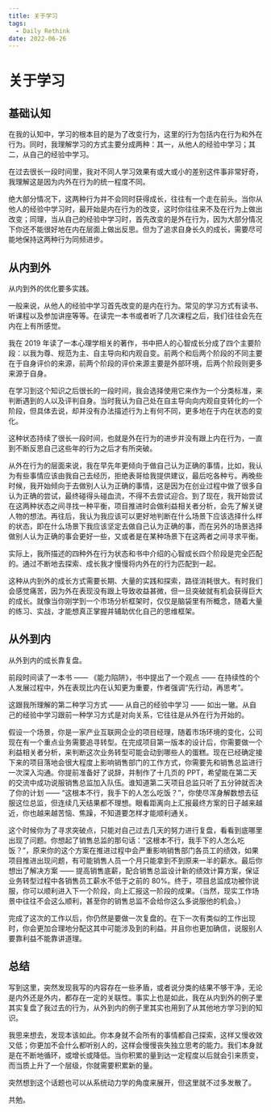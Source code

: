 ```yaml
---
title: 关于学习
tags:
  - Daily Rethink
date: 2022-06-26
---
```


# 关于学习

## 基础认知

在我的认知中，学习的根本目的是为了改变行为，这里的行为包括内在行为和外在行为。同时，我理解学习的方式主要分成两种：其一，从他人的经验中学习；其二，从自己的经验中学习。

在过去很长一段时间里，我对不同人学习效果有或大或小的差别这件事非常好奇，我理解这是因为内外在行为的统一程度不同。

绝大部分情况下，这两种行为并不会同时获得成长，往往有一个走在前头。当你从他人的经验中学习时，最开始是内在行为的改变，这时你往往来不及在行为上做出改变；同理，当从自己的经验中学习时，首先改变的是外在行为，因为大部分情况下你还不能很好地在内在层面上做出反思。但为了追求自身长久的成长，需要尽可能地保持这两种行为同频进步。

## 从内到外

从内到外的优化要多实践。

一般来说，从他人的经验中学习首先改变的是内在行为。常见的学习方式有读书、听课程以及参加讲座等等。在读完一本书或者听了几次课程之后，我们往往会先在内在上有所感觉。

我在 2019 年读了一本心理学相关的著作，书中把人的心智成长分成了四个主要阶段：以我为尊、规范为主、自主导向和内观自变。前两个和后两个阶段的不同主要在于自身评价的来源，前两个阶段的评价来源主要是外部环境，后两个阶段则更多来源于自身。

在学习到这个知识之后很长的一段时间，我会选择使用它来作为一个分类标准，来判断遇到的人以及评判自身。当时我认为自己处在自主导向向内观自变转化的一个阶段，但具体去说，却并没有办法描述行为上有何不同，更多地在于内在状态的变化。

这种状态持续了很长一段时间，也就是外在行为的进步并没有跟上内在行为，一直到不断反思自己这些年的行为之后才有所突破。

从外在行为的层面来说，我在早先年更倾向于做自己认为正确的事情，比如，我认为有些事情应该由我自己去经历，拒绝表哥给我提供建议，最后吃各种亏。再晚些时候，我开始倾向于去做别人认为正确的事情，这是因为在创业过程中做了很多自认为正确的尝试，最终碰得头碰血流，不得不去尝试迎合。到了现在，我开始尝试在这两种状态之间寻找一种平衡，项目推进时会做利益相关者分析，会先了解关键人物的想法。再往后，我认为我应该可以更好地判断在什么场景下应该选择什么样的状态，即在什么场景下我应该坚定去做自己认为正确的事，而在另外的场景选择做别人认为正确的事会更好一些，又或者是在某种场景下在这两者之间寻求平衡。

实际上，我所描述的四种外在行为状态和书中介绍的心智成长四个阶段是完全匹配的。通过不断地去探索、成长我才慢慢将内外在的行为匹配到一起。

这种从内到外的成长方式需要长期、大量的实践和探索，路径消耗很大。有时我们会感觉痛苦，因为外在表现没有跟上导致收益甚微，但一旦突破就有机会获得巨大的成长。就像当你刚学到一个市场分析框架时，仅仅是脑袋里有所概念，随着大量的练习、实战，才能想真正掌握并辅助优化自己的思维框架。

## 从外到内

从外到内的成长靠复盘。

前段时间读了一本书 —— 《能力陷阱》，书中提出了一个观点 —— 在持续性的个人发展过程中，外在表现比内在认知更为重要，作者强调“先行动，再思考”。

这跟我所理解的第二种学习方式 —— 从自己的经验中学习 —— 如出一辙。从自己的经验中学习跟前一种学习方式是对向关系，它往往是从外在行为开始的。

假设一个场景，你是一家产业互联网企业的项目经理，随着市场环境的变化，公司现在有一个重点业务需要追寻转型。在完成项目第一版本的设计后，你需要做一个利益相关者分析，来判断这次业务转型可能会动到哪些人的蛋糕。现在已经确定接下来的项目落地会很大程度上影响销售部门的工作方式，你需要先和销售总监进行一次深入沟通。你提前准备好了说辞，并制作了十几页的 PPT，希望能在第二天的交流中成功说服销售总监加入队伍。谁知道第二天项目总监只听了五分钟就否决了你的计划 —— “这根本不行，我手下的人怎么吃饭？”，你使尽浑身解数想去征服这位总监，但连续几天结果都不理想。眼看距离向上汇报最终方案的日子越来越近，你也越来越苦恼、焦躁，不知道要怎样才能顺利通关。

这个时候你为了寻求突破点，只能对自己过去几天的努力进行复盘，看看到底哪里出现了问题。你想起了销售总监的那句话：“这根本不行，我手下的人怎么吃饭？”，原来你的这个方案在推进过程中会严重影响销售部门各员工的绩效，如果项目推进出现问题，有可能销售人员一个月只能拿到不到原来一半的薪水。最后你想出了解决方案 —— 提高销售底薪，配合销售总监设计新的绩效计算方案，保证业务转型过程中各销售员工薪水不低于之前的 80%。终于，项目总监成功被你说服，你可以顺利进入下一个阶段，向上汇报这一阶段的成果。（当然，现实工作场景中往往不会这么顺利，甚至你的销售总监不会给你这么多说服他的机会。）

完成了这次的工作以后，你仍然是要做一次复盘的。在下一次有类似的工作出现时，你会更加合理地分配这其中可能涉及到的利益。并且你也更加确信，说服别人要靠利益不能靠讲道理。


## 总结

写到这里，突然发现我写的内容存在一些矛盾，或者说分类的结果不够干净，无论是内外还是外内，都存在一定的关联性。事实上也是如此，我在从内到外的例子里其实复盘了我过去的行为，从外到内的例子里其实也用到了从其他地方学习到的知识。

我思来想去，发现本该如此。你本身就不会所有的事情都自己探索，这样又慢收效又低；你更加不会什么都听别人的，这样会慢慢丧失独立思考的能力。我们本身就是在不断地循环，或增长或降低。当你积累的量到达一定程度以后就会引来质变，而当质上升了一个层级，你就需要积累新的量。

突然想到这个话题也可以从系统动力学的角度来展开，但这里就不过多发散了。

共勉。